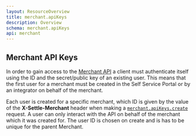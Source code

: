 ```yaml
---
layout: ResourceOverview
title: merchant.apiKeys
description: Overview
schema: merchant.apiKeys
api: merchant
---
```


## Merchant API Keys

In order to gain access to the [Merchant API](/api/reference/rest) a client must authenticate itself using the ID and the secret/public key of an existing user. This means that the first user for a merchant must be created in the Self Service Portal or by an integrator on behalf of the merchant.

Each user is created for a specific merchant, which ID is given by the value of the **X-Settle-Merchant** header when making a [ `merchant.apiKeys.create` ](/api/reference/rest/v1/merchant.apiKeys/create/) request. A user can only interact with the API on behalf of the merchant which it was created for. The user ID is chosen on create and is has to be unique for the parent Merchant.
